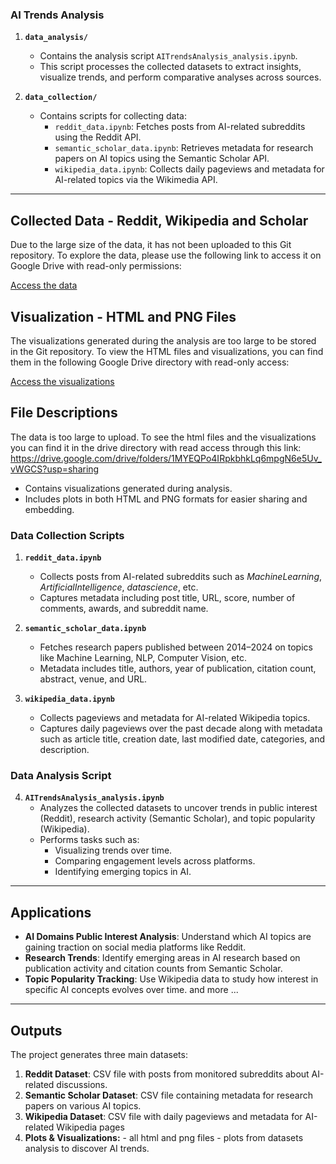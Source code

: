 ### **AI Trends Analysis**

1. **`data_analysis/`**
   - Contains the analysis script `AITrendsAnalysis_analysis.ipynb`.
   - This script processes the collected datasets to extract insights, visualize trends, and perform comparative analyses across sources.

2. **`data_collection/`**
   - Contains scripts for collecting data:
     - `reddit_data.ipynb`: Fetches posts from AI-related subreddits using the Reddit API.
     - `semantic_scholar_data.ipynb`: Retrieves metadata for research papers on AI topics using the Semantic Scholar API.
     - `wikipedia_data.ipynb`: Collects daily pageviews and metadata for AI-related topics via the Wikimedia API.
---
## Collected Data - Reddit, Wikipedia and Scholar

Due to the large size of the data, it has not been uploaded to this Git repository. To explore the data, please use the following link to access it on Google Drive with read-only permissions:

[Access the data](https://drive.google.com/drive/folders/1RuXT5ZJHMu8nvCY58EcIzrAs_mulu3Co?usp=drive_link)

## Visualization - HTML and PNG Files

The visualizations generated during the analysis are too large to be stored in the Git repository. To view the HTML files and visualizations, you can find them in the following Google Drive directory with read-only access:

[Access the visualizations](https://drive.google.com/drive/folders/1MYEQPo4IRpkbhkLq6mpgN6e5Uv_vWGCS?usp=sharing)


## File Descriptions
The data is too large to upload. To see the html files and the visualizations you can find it in the drive directory with read access through this link:
https://drive.google.com/drive/folders/1MYEQPo4IRpkbhkLq6mpgN6e5Uv_vWGCS?usp=sharing

   - Contains visualizations generated during analysis.
   - Includes plots in both HTML and PNG formats for easier sharing and embedding.

### **Data Collection Scripts**

1. **`reddit_data.ipynb`**
   - Collects posts from AI-related subreddits such as *MachineLearning*, *ArtificialIntelligence*, *datascience*, etc.
   - Captures metadata including post title, URL, score, number of comments, awards, and subreddit name.

2. **`semantic_scholar_data.ipynb`**
   - Fetches research papers published between 2014–2024 on topics like Machine Learning, NLP, Computer Vision, etc.
   - Metadata includes title, authors, year of publication, citation count, abstract, venue, and URL.

3. **`wikipedia_data.ipynb`**
   - Collects pageviews and metadata for AI-related Wikipedia topics.
   - Captures daily pageviews over the past decade along with metadata such as article title, creation date, last modified date, categories, and description.

### **Data Analysis Script**

4. **`AITrendsAnalysis_analysis.ipynb`**
   - Analyzes the collected datasets to uncover trends in public interest (Reddit), research activity (Semantic Scholar), and topic popularity (Wikipedia).
   - Performs tasks such as:
     - Visualizing trends over time.
     - Comparing engagement levels across platforms.
     - Identifying emerging topics in AI.

---

## Applications

- **AI Domains Public Interest Analysis**: Understand which AI topics are gaining traction on social media platforms like Reddit.
- **Research Trends**: Identify emerging areas in AI research based on publication activity and citation counts from Semantic Scholar.
- **Topic Popularity Tracking**: Use Wikipedia data to study how interest in specific AI concepts evolves over time.
and more ...
---

## Outputs

The project generates three main datasets:
1. **Reddit Dataset**: CSV file with posts from monitored subreddits about AI-related discussions.
2. **Semantic Scholar Dataset**: CSV file containing metadata for research papers on various AI topics.
3. **Wikipedia Dataset**: CSV file with daily pageviews and metadata for AI-related Wikipedia pages
4. **Plots & Visualizations:** - all html and png files - plots from datasets analysis to discover AI trends. 
